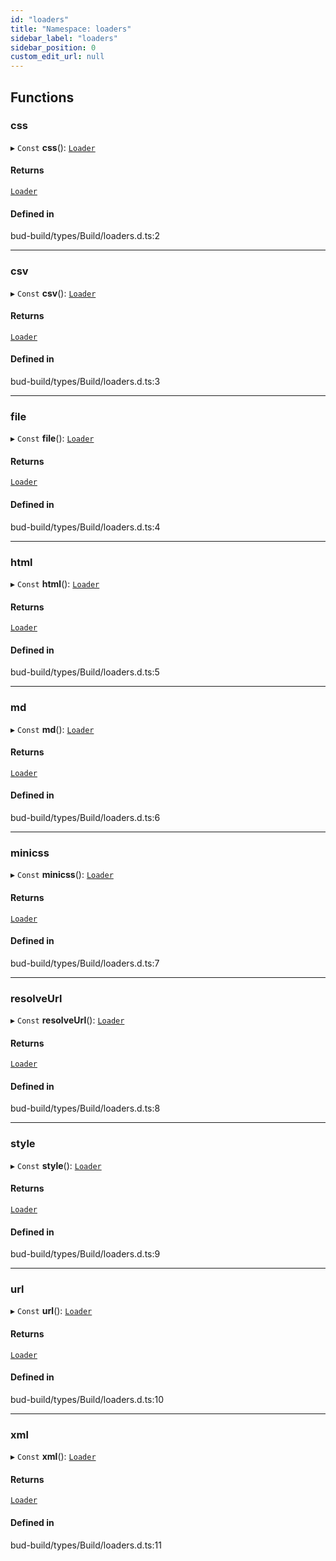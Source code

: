```yaml
---
id: "loaders"
title: "Namespace: loaders"
sidebar_label: "loaders"
sidebar_position: 0
custom_edit_url: null
---
```


## Functions

### css

▸ `Const` **css**(): [`Loader`](../classes/loader.md)

#### Returns

[`Loader`](../classes/loader.md)

#### Defined in

bud-build/types/Build/loaders.d.ts:2

___

### csv

▸ `Const` **csv**(): [`Loader`](../classes/loader.md)

#### Returns

[`Loader`](../classes/loader.md)

#### Defined in

bud-build/types/Build/loaders.d.ts:3

___

### file

▸ `Const` **file**(): [`Loader`](../classes/loader.md)

#### Returns

[`Loader`](../classes/loader.md)

#### Defined in

bud-build/types/Build/loaders.d.ts:4

___

### html

▸ `Const` **html**(): [`Loader`](../classes/loader.md)

#### Returns

[`Loader`](../classes/loader.md)

#### Defined in

bud-build/types/Build/loaders.d.ts:5

___

### md

▸ `Const` **md**(): [`Loader`](../classes/loader.md)

#### Returns

[`Loader`](../classes/loader.md)

#### Defined in

bud-build/types/Build/loaders.d.ts:6

___

### minicss

▸ `Const` **minicss**(): [`Loader`](../classes/loader.md)

#### Returns

[`Loader`](../classes/loader.md)

#### Defined in

bud-build/types/Build/loaders.d.ts:7

___

### resolveUrl

▸ `Const` **resolveUrl**(): [`Loader`](../classes/loader.md)

#### Returns

[`Loader`](../classes/loader.md)

#### Defined in

bud-build/types/Build/loaders.d.ts:8

___

### style

▸ `Const` **style**(): [`Loader`](../classes/loader.md)

#### Returns

[`Loader`](../classes/loader.md)

#### Defined in

bud-build/types/Build/loaders.d.ts:9

___

### url

▸ `Const` **url**(): [`Loader`](../classes/loader.md)

#### Returns

[`Loader`](../classes/loader.md)

#### Defined in

bud-build/types/Build/loaders.d.ts:10

___

### xml

▸ `Const` **xml**(): [`Loader`](../classes/loader.md)

#### Returns

[`Loader`](../classes/loader.md)

#### Defined in

bud-build/types/Build/loaders.d.ts:11
